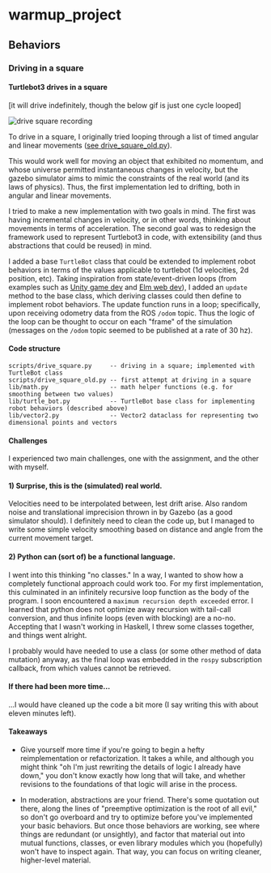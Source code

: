 # warmup_project



## Behaviors

### Driving in a square

#### Turtlebot3 drives in a square
[it will drive indefinitely, though the below gif is just one cycle looped]

![drive square recording](media/drive_square.gif)

To drive in a square, I originally tried looping through a list of timed angular
and linear movements ([see drive_square_old.py](https://github.com/AHW214/warmup_project/blob/drive-square/scripts/drive_square_old.py)).

This would work well for moving an object that exhibited no momentum, and whose
universe permitted instantaneous changes in velocity, but the gazebo simulator
aims to mimic the constraints of the real world (and its laws of physics). Thus,
the first implementation led to drifting, both in angular and linear movements.

I tried to make a new implementation with two goals in mind. The first was having
incremental changes in velocity, or in other words, thinking about movements in
terms of acceleration. The second goal was to redesign the framework used to represent
Turtlebot3 in code, with extensibility (and thus abstractions that could be reused)
in mind.

I added a base `TurtleBot` class that could be extended to implement robot behaviors
in terms of the values applicable to turtlebot (1d velocities, 2d position, etc).
Taking inspiration from state/event-driven loops (from examples such as [Unity
game dev](https://docs.unity3d.com/ScriptReference/MonoBehaviour.Update.html) and [Elm web dev](https://www.classes.cs.uchicago.edu/archive/2020/spring/22300-1/lectures/IntroMVC/index.html)), I added an `update` method to the base class, which deriving classes could
then define to implement robot behaviors. The update function runs in a loop;
specifically, upon receiving odometry data from the ROS `/odom` topic. Thus the
logic of the loop can be thought to occur on each "frame" of the simulation
(messages on the `/odom` topic seemed to be published at a rate of 30 hz).


#### Code structure

```
scripts/drive_square.py     -- driving in a square; implemented with TurtleBot class
scripts/drive_square_old.py -- first attempt at driving in a square
lib/math.py                 -- math helper functions (e.g. for smoothing between two values)
lib/turtle_bot.py           -- TurtleBot base class for implementing robot behaviors (described above)
lib/vector2.py              -- Vector2 dataclass for representing two dimensional points and vectors
```

#### Challenges

I experienced two main challenges, one with the assignment, and the other with myself.

#### 1) Surprise, this is the (simulated) real world.  
  Velocities need to be interpolated between, lest drift arise. Also random noise
  and translational imprecision thrown in by Gazebo (as a good simulator should).
  I definitely need to clean the code up, but I managed to write some simple
  velocity smoothing based on distance and angle from the current movement target.

#### 2) Python can (sort of) be a functional language.  
  I went into this thinking "no classes." In a way, I wanted to show how a completely
  functional approach could work too. For my first implementation, this culminated
  in an infinitely recursive loop function as the body of the program. I soon
  encountered a `maximum recursion depth exceeded` error. I learned that python
  does not optimize away recursion with tail-call conversion, and thus infinite
  loops (even with blocking) are a no-no. Accepting that I wasn't working in
  Haskell, I threw some classes together, and things went alright.

  I probably would have needed to use a class (or some other method of data mutation)
  anyway, as the final loop was embedded in the `rospy` subscription callback,
  from which values cannot be retrieved.

#### If there had been more time...
...I would have cleaned up the code a bit more (I say writing this with about eleven
minutes left).

#### Takeaways
- Give yourself more time if you're going to begin a hefty reimplementation or
refactorization. It takes a while, and although you might think "oh I'm just
rewriting the details of logic I already have down," you don't know exactly how
long that will take, and whether revisions to the foundations of that logic
will arise in the process.

- In moderation, abstractions are your friend. There's some quotation out there,
along the lines of "preemptive optimization is the root of all evil," so don't
go overboard and try to optimize before you've implemented your basic behaviors.
But once those behaviors are working, see where things are redundant (or unsightly),
and factor that material out into mutual functions, classes, or even library modules
which you (hopefully) won't have to inspect again. That way, you can focus on
writing cleaner, higher-level material.
